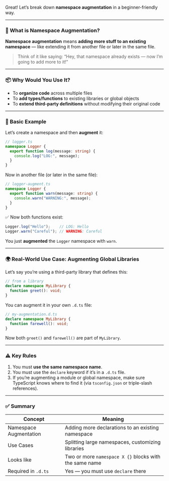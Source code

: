 Great! Let’s break down **namespace augmentation** in a beginner-friendly way.

---

### 🧠 What is Namespace Augmentation?

**Namespace augmentation** means **adding more stuff to an existing namespace** — like extending it from another file or later in the same file.

> Think of it like saying:
> “Hey, that namespace already exists — now I’m going to add more to it!”

---

### 📦 Why Would You Use It?

* To **organize code** across multiple files
* To **add types/functions** to existing libraries or global objects
* To **extend third-party definitions** without modifying their original code

---

### 🧱 Basic Example

Let’s create a namespace and then **augment** it:

```ts
// logger.ts
namespace Logger {
  export function log(message: string) {
    console.log("LOG:", message);
  }
}
```

Now in another file (or later in the same file):

```ts
// logger-augment.ts
namespace Logger {
  export function warn(message: string) {
    console.warn("WARNING:", message);
  }
}
```

✅ Now both functions exist:

```ts
Logger.log("Hello");    // LOG: Hello
Logger.warn("Careful"); // WARNING: Careful
```

You just **augmented** the `Logger` namespace with `warn`.

---

### 🌍 Real-World Use Case: Augmenting Global Libraries

Let’s say you’re using a third-party library that defines this:

```ts
// from a library
declare namespace MyLibrary {
  function greet(): void;
}
```

You can augment it in your own `.d.ts` file:

```ts
// my-augmentation.d.ts
declare namespace MyLibrary {
  function farewell(): void;
}
```

Now both `greet()` and `farewell()` are part of `MyLibrary`.

---

### ⚠️ Key Rules

1. You must **use the same namespace name**.
2. You must use the `declare` keyword if it’s in a `.d.ts` file.
3. If you’re augmenting a module or global namespace, make sure TypeScript knows where to find it (via `tsconfig.json` or triple-slash references).

---

### ✅ Summary

| Concept                | Meaning                                                |
| ---------------------- | ------------------------------------------------------ |
| Namespace Augmentation | Adding more declarations to an existing namespace      |
| Use Cases              | Splitting large namespaces, customizing libraries      |
| Looks like             | Two or more `namespace X {}` blocks with the same name |
| Required in `.d.ts`    | Yes — you must use `declare` there                     |


